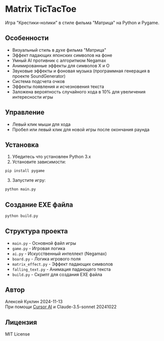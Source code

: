 # Matrix TicTacToe

Игра "Крестики-нолики" в стиле фильма "Матрица" на Python и Pygame.

## Особенности
- Визуальный стиль в духе фильма "Матрица"
- Эффект падающих японских символов на фоне
- Умный AI противник с алгоритмом Negamax
- Анимированные эффекты для символов X и O
- Звуковые эффекты и фоновая музыка (программная генерация в проекте SoundGenerator)
- Система подсчета очков
- Эффекты появления и исчезновения текста
- Заложена вероятность случайного хода в 10% для увеличения интересности игры

## Управление
- Левый клик мыши для хода
- Пробел или левый клик для новой игры после окончания раунда

## Установка
1. Убедитесь что установлен Python 3.x
2. Установите зависимости:
``` bash
pip install pygame
```

3. Запустите игру:
``` bash
python main.py
```

## Создание EXE файла
``` bash
python build.py
```

## Структура проекта
- `main.py` - Основной файл игры
- `game.py` - Игровая логика
- `ai.py` - Искусственный интеллект (Negamax)
- `board.py` - Логика игрового поля
- `matrix_effect.py` - Эффект падающих символов
- `falling_text.py` - Анимация падающего текста
- `build.py` - Скрипт для создания EXE файла

## Автор
Алексей Куклин 2024-11-13  
При помощи [Cursor AI](https://www.cursor.com/) и Claude-3.5-sonnet 20241022

## Лицензия
MIT License
